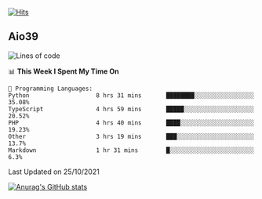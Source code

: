 [![Hits](https://hits.seeyoufarm.com/api/count/incr/badge.svg?url=https%3A%2F%2Fgithub.com%2Faio39&count_bg=%2339C5BB&title_bg=%23555555&icon=&icon_color=%23E7E7E7&title=hits&edge_flat=false)](https://hits.seeyoufarm.com)

## Aio39

<!--START_SECTION:waka-->
![Lines of code](https://img.shields.io/badge/From%20Hello%20World%20I%27ve%20Written-752687%20lines%20of%20code-blue)

📊 **This Week I Spent My Time On** 

```text
💬 Programming Languages: 
Python                   8 hrs 31 mins       ████████░░░░░░░░░░░░░░░░░   35.08% 
TypeScript               4 hrs 59 mins       █████░░░░░░░░░░░░░░░░░░░░   20.52% 
PHP                      4 hrs 40 mins       ████░░░░░░░░░░░░░░░░░░░░░   19.23% 
Other                    3 hrs 19 mins       ███░░░░░░░░░░░░░░░░░░░░░░   13.7% 
Markdown                 1 hr 31 mins        █░░░░░░░░░░░░░░░░░░░░░░░░   6.3%

```


 Last Updated on 25/10/2021
<!--END_SECTION:waka-->
[![Anurag's GitHub stats](https://github-readme-stats.vercel.app/api?username=aio39)](https://github.com/anuraghazra/github-readme-stats)

<!--
**aio39/aio39** is a ✨ _special_ ✨ repository because its `README.md` (this file) appears on your GitHub profile.

Here are some ideas to get you started:

- 🔭 I’m currently working on ...
- 🌱 I’m currently learning ...
- 👯 I’m looking to collaborate on ...
- 🤔 I’m looking for help with ...
- 💬 Ask me about ...
- 📫 How to reach me: ...
- 😄 Pronouns: ...
- ⚡ Fun fact: ...
-->
